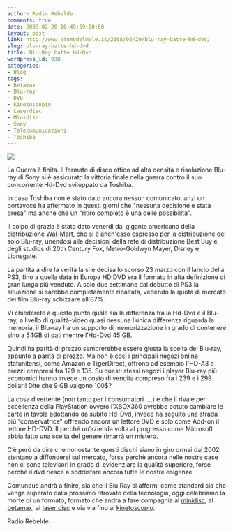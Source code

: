 ```yaml
---
author: Radio Rebelde
comments: true
date: 2008-02-20 10:49:59+00:00
layout: post
link: http://www.atomodelmale.it/2008/02/20/blu-ray-batte-hd-dvd/
slug: blu-ray-batte-hd-dvd
title: Blu-Ray batte Hd-Dvd
wordpress_id: 938
categories:
- Blog
tags:
- Betamax
- Blu-ray
- DVD
- Kinetoscopio
- Laserdisc
- Minidisc
- Sony
- Telecomunicazioni
- Toshiba
---
```


![](http://www.atomodelmale.it/wp-content/uploads/2008/10/bvh-300x124.png)

La Guerra è finita. Il formato di disco ottico ad alta densità e risoluzione Blu-ray di Sony si è assicurato la vittoria finale nella guerra contro il suo concorrente Hd-Dvd sviluppato da Toshiba.

In casa Toshiba non è stato dato ancora nessun comunicato, anzi un portavoce ha affermato in questi giorni che "nessuna decisione è stata presa" ma anche che un "ritiro completo è una delle possibilità".

Il colpo di grazia è stato dato venerdì dal gigante americano della distribuzione Wal-Mart, che si è anch'esso espresso per la distribuzione del solo Blu-ray, unendosi alle decisioni della rete di distribuzione Best Buy e degli studios di 20th Century Fox, Metro-Goldwyn  Mayer, Disney e Lionsgate.

La partita a dire la verità la si è decisa lo scorso 23 marzo con il lancio della PS3, fino a quella data in Europa HD DVD era il formato in alta definizione di gran lunga più venduto. A sole due settimane dal debutto di PS3 la situazione si sarebbe completamente ribaltata, vedendo la quota di mercato dei film Blu-ray schizzare all'87%.

<!-- more -->


Vi chiederete a questo punto quale  sia la differenza tra la Hd-Dvd e il Blu-ray, a livello di qualità-video quasi nessuna l’unica differenza riguarda la memoria, il Blu-ray ha un supporto di memorizzazione in grado di contenere sino a 54GB di dati mentre l’Hd-Dvd 45 GB.

Quindi ha parità di prezzo sembrerebbe essere giusta la scelta del Blu-ray, appunto a parità di prezzo. Ma non è così  i principali negozi online statunitensi, come Amazon e TigerDirect, offrono ad esempio l'HD-A3  a prezzi compresi fra 129 e 135. Su questi stessi negozi i player Blu-ray più economici hanno invece un costo di vendita compreso fra i 239 e i 299 dollari! Dite che 9 GB valgono 100$?

La cosa divertente (non tanto per i consumatori ….) è che il rivale per eccellenza della PlayStation ovvero l'XBOX360  avrebbe potuto cambiare le carte in tavola adottando da subito Hd-Dvd, invece ha seguito una strada più “conservatrice” offrendo ancora un lettore DVD e solo come Add-on il lettore HD-DVD. Il perché  un’azienda volta al progresso come Microsoft abbia fatto una scelta del genere rimarrà un mistero.

C’è però da dire che nonostante questi dischi siano in giro ormai dal 2002 stentano a diffondersi sul mercato, forse perchè ancora nelle nostre case non ci sono televisori in grado di evidenziare la qualità superiore, forse perchè il dvd riesce a soddisfare ancora tutte le nostre esigenze.

Comunque andrà a finire, sia che il Blu Ray si affermi come standard sia che venga superato dalla prossimo ritrovato della tecnologia, oggi celebriamo la morte di un formato, formato che andrà a fare compagnia al [minidisc](http://en.wikipedia.org/wiki/Minidisc), al [betamax](http://en.wikipedia.org/wiki/Betamax), ai [laser disc](http://en.wikipedia.org/wiki/Laser_disc) e via via fino al [kinetoscopio](http://en.wikipedia.org/wiki/Kinetoscope).

Radio Rebelde.
